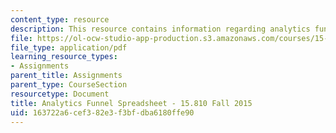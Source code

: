 ```yaml
---
content_type: resource
description: This resource contains information regarding analytics funnel spreadsheet.
file: https://ol-ocw-studio-app-production.s3.amazonaws.com/courses/15-810-marketing-management-analytics-frameworks-and-applications-fall-2015/163722a6cef382e3f3bfdba6180ffe90_MIT15_810F15_AnaFunlSheet.pdf
file_type: application/pdf
learning_resource_types:
- Assignments
parent_title: Assignments
parent_type: CourseSection
resourcetype: Document
title: Analytics Funnel Spreadsheet - 15.810 Fall 2015
uid: 163722a6-cef3-82e3-f3bf-dba6180ffe90
---
```

